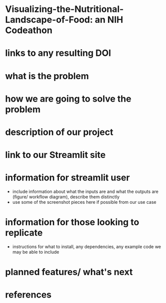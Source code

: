 # Visualizing-the-Nutritional-Landscape-of-Food: an NIH Codeathon
# links to any resulting DOI


# what is the problem

# how we are going to solve the problem

# description of our project


# link to our Streamlit site

# information for streamlit user
- include information about what the inputs are and what the outputs are (figure/ workflow diagram), describe them distinctly
- use some of the screenshot pieces here if possible from our use case

# information for those looking to replicate
- instructions for what to install, any dependencies, any example code we may be able to include

# planned features/ what's next

# references



